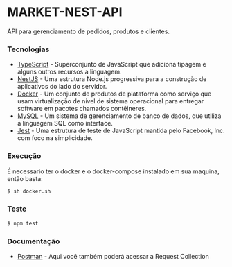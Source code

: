 # MARKET-NEST-API

API para gerenciamento de pedidos, produtos e clientes.


### Tecnologias

- [TypeScript] - Superconjunto de JavaScript que adiciona tipagem e alguns outros recursos a linguagem.
- [NestJS] - Uma estrutura Node.js progressiva para a construção de aplicativos do lado do servidor.
- [Docker] - Um conjunto de produtos de plataforma como serviço que usam virtualização de nível de sistema operacional para entregar software em pacotes chamados contêineres.
- [MySQL] - Um sistema de gerenciamento de banco de dados, que utiliza a linguagem SQL como interface.
- [Jest] - Uma estrutura de teste de JavaScript mantida pelo Facebook, Inc. com foco na simplicidade.


### Execução

É necessario ter o docker e o docker-compose instalado em sua maquina, então basta:

```sh
$ sh docker.sh
```

### Teste

```sh
$ npm test
```

### Documentação

- [Postman] - Aqui você também poderá acessar a Request Collection


[typescript]: https://www.typescriptlang.org/
[NestJS]: https://nestjs.com/
[Docker]: https://www.docker.com/
[MySQL]: https://www.mysql.com/
[jest]: https://jestjs.io/
[Postman]: https://documenter.getpostman.com/view/15845847/UVC2F8Rh
